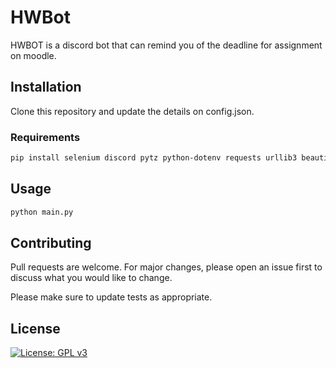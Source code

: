 # HWBot

HWBOT is a discord bot that can remind you of the deadline for assignment on moodle.

## Installation

Clone this repository and update the details on config.json. 

### Requirements 

```bash
pip install selenium discord pytz python-dotenv requests urllib3 beautifulsoup4 markdownify
```

## Usage

```bash
python main.py
```

## Contributing
Pull requests are welcome. For major changes, please open an issue first to discuss what you would like to change.

Please make sure to update tests as appropriate.

## License
[![License: GPL v3](https://img.shields.io/badge/License-GPLv3-blue.svg)](https://www.gnu.org/licenses/gpl-3.0)
